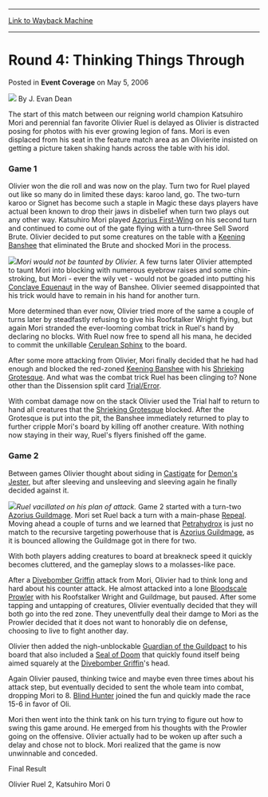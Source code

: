 
---
[Link to Wayback Machine](https://web.archive.org/web/20160927044640/http://magic.wizards.com/en/articles/archive/event-coverage/round-4-thinking-things-through-2006-05-05)

[_metadata_:author]:- "J. Evan Dean"
[_metadata_:description]:- "The start of this match between our reigning world champion Katsuhiro Mori and perennial fan favorite Olivier Ruel is delayed as Olivier is distracted posing for photos with his ever growing legion of fans. Mori is even displaced from his seat in the feature match area as an Olivierite insisted on getting a picture taken shaking hands across the table with his idol."
[_metadata_:generator]:- "Drupal 7 (http://drupal.org)"
[_metadata_:node]:- "542431"
[_metadata_:publish_date]:- "2006-05-05"
[_metadata_:source]:- "div-main-content"
[_metadata_:title]:- "Round 4: Thinking Things Through"
[_metadata_:wayback_capture_timestamp]:- "2016-09-27 04:46:40"
[_metadata_:wayback_raw_url]:- "https://web.archive.org/web/20160927044640id_/http://magic.wizards.com/en/articles/archive/event-coverage/round-4-thinking-things-through-2006-05-05"
[_metadata_:wayback_url]:- "http://magic.wizards.com/en/articles/archive/event-coverage/round-4-thinking-things-through-2006-05-05"
---


Round 4: Thinking Things Through
================================



 Posted in **Event Coverage**
 on May 5, 2006 






![](https://media.magic.wizards.com/styles/auth_small/public/generic-avatar-150_128.png)
By J. Evan Dean











The start of this match between our reigning world champion Katsuhiro Mori and perennial fan favorite Olivier Ruel is delayed as Olivier is distracted posing for photos with his ever growing legion of fans. Mori is even displaced from his seat in the feature match area as an Olivierite insisted on getting a picture taken shaking hands across the table with his idol.


### Game 1


Olivier won the die roll and was now on the play. Turn two for Ruel played out like so many do in limited these days: karoo land, go. The two-turn karoo or Signet has become such a staple in Magic these days players have actual been known to drop their jaws in disbelief when turn two plays out any other way. Katsuhiro Mori played [Azorius First-Wing](http://gatherer.wizards.com/Pages/Card/Details.aspx?name=Azorius+First-Wing) on his second turn and continued to come out of the gate flying with a turn-three Sell Sword Brute. Olivier decided to put some creatures on the table with a [Keening Banshee](http://gatherer.wizards.com/Pages/Card/Details.aspx?name=Keening+Banshee) that eliminated the Brute and shocked Mori in the process.


![](https://media.magic.wizards.com/image_legacy_migration/sideboard/images/ptpra06/fm4_mori.jpg)*Mori would not be taunted by Olivier.*
A few turns later Olivier attempted to taunt Mori into blocking with numerous eyebrow raises and some chin-stroking, but Mori - ever the wily vet - would not be goaded into putting his [Conclave Equenaut](http://gatherer.wizards.com/Pages/Card/Details.aspx?name=Conclave+Equenaut) in the way of Banshee. Olivier seemed disappointed that his trick would have to remain in his hand for another turn.


More determined than ever now, Olivier tried more of the same a couple of turns later by steadfastly refusing to give his Roofstalker Wright flying, but again Mori stranded the ever-looming combat trick in Ruel's hand by declaring no blocks. With Ruel now free to spend all his mana, he decided to commit the unkillable [Cerulean Sphinx](http://gatherer.wizards.com/Pages/Card/Details.aspx?name=Cerulean+Sphinx) to the board.  

After some more attacking from Olivier, Mori finally decided that he had had enough and blocked the red-zoned [Keening Banshee](http://gatherer.wizards.com/Pages/Card/Details.aspx?name=Keening+Banshee) with his [Shrieking Grotesque](http://gatherer.wizards.com/Pages/Card/Details.aspx?name=Shrieking+Grotesque). And what was the combat trick Ruel has been clinging to? None other than the Dissension split card [Trial/Error](http://gatherer.wizards.com/Pages/Card/Details.aspx?name=Trial%2FError).


With combat damage now on the stack Olivier used the Trial half to return to hand all creatures that the [Shrieking Grotesque](http://gatherer.wizards.com/Pages/Card/Details.aspx?name=Shrieking+Grotesque) blocked. After the Grotesque is put into the pit, the Banshee immediately returned to play to further cripple Mori's board by killing off another creature. With nothing now staying in their way, Ruel's flyers finished off the game.


### Game 2


Between games Olivier thought about siding in [Castigate](http://gatherer.wizards.com/Pages/Card/Details.aspx?name=Castigate) for [Demon's Jester](http://gatherer.wizards.com/Pages/Card/Details.aspx?name=Demon%27s+Jester), but after sleeving and unsleeving and sleeving again he finally decided against it.


![](https://media.magic.wizards.com/image_legacy_migration/sideboard/images/ptpra06/fm4_ruelmori.jpg)*Ruel vacillated on his plan of attack.*
Game 2 started with a turn-two [Azorius Guildmage](http://gatherer.wizards.com/Pages/Card/Details.aspx?name=Azorius+Guildmage). Mori set Ruel back a turn with a main-phase [Repeal](http://gatherer.wizards.com/Pages/Card/Details.aspx?name=Repeal). Moving ahead a couple of turns and we learned that [Petrahydrox](http://gatherer.wizards.com/Pages/Card/Details.aspx?name=Petrahydrox) is just no match to the recursive targeting powerhouse that is [Azorius Guildmage](http://gatherer.wizards.com/Pages/Card/Details.aspx?name=Azorius+Guildmage), as it is bounced allowing the Guildmage got in there for two.


With both players adding creatures to board at breakneck speed it quickly becomes cluttered, and the gameplay slows to a molasses-like pace.


After a [Divebomber Griffin](http://gatherer.wizards.com/Pages/Card/Details.aspx?name=Divebomber+Griffin) attack from Mori, Olivier had to think long and hard about his counter attack. He almost attacked into a lone [Bloodscale Prowler](http://gatherer.wizards.com/Pages/Card/Details.aspx?name=Bloodscale+Prowler) with his Roofstalker Wright and Guildmage, but paused. After some tapping and untapping of creatures, Olivier eventually decided that they will both go into the red zone. They uneventfully deal their damge to Mori as the Prowler decided that it does not want to honorably die on defense, choosing to live to fight another day.


Olivier then added the nigh-unblockable [Guardian of the Guildpact](http://gatherer.wizards.com/Pages/Card/Details.aspx?name=Guardian+of+the+Guildpact) to his board that also included a [Seal of Doom](http://gatherer.wizards.com/Pages/Card/Details.aspx?name=Seal+of+Doom) that quickly found itself being aimed squarely at the [Divebomber Griffin](http://gatherer.wizards.com/Pages/Card/Details.aspx?name=Divebomber+Griffin)'s head.


Again Olivier paused, thinking twice and maybe even three times about his attack step, but eventually decided to sent the whole team into combat, dropping Mori to 8. [Blind Hunter](http://gatherer.wizards.com/Pages/Card/Details.aspx?name=Blind+Hunter) joined the fun and quickly made the race 15-6 in favor of Oli.


Mori then went into the think tank on his turn trying to figure out how to swing this game around. He emerged from his thoughts with the Prowler going on the offensive. Olivier actually had to be woken up after such a delay and chose not to block. Mori realized that the game is now unwinnable and conceded.


Final Result  

Olivier Ruel 2, Katsuhiro Mori 0








